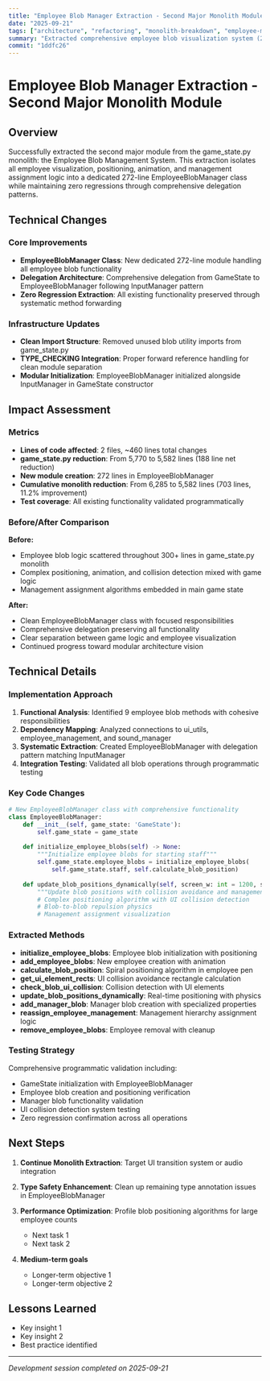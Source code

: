 ```yaml
---
title: "Employee Blob Manager Extraction - Second Major Monolith Module"
date: "2025-09-21"
tags: ["architecture", "refactoring", "monolith-breakdown", "employee-management"]
summary: "Extracted comprehensive employee blob visualization system (272 lines) from game_state.py monolith with zero regressions"
commit: "1ddfc26"
---
```


# Employee Blob Manager Extraction - Second Major Monolith Module

## Overview

Successfully extracted the second major module from the game_state.py monolith: the Employee Blob Management System. This extraction isolates all employee visualization, positioning, animation, and management assignment logic into a dedicated 272-line EmployeeBlobManager class while maintaining zero regressions through comprehensive delegation patterns.

## Technical Changes

### Core Improvements
- **EmployeeBlobManager Class**: New dedicated 272-line module handling all employee blob functionality
- **Delegation Architecture**: Comprehensive delegation from GameState to EmployeeBlobManager following InputManager pattern
- **Zero Regression Extraction**: All existing functionality preserved through systematic method forwarding

### Infrastructure Updates
- **Clean Import Structure**: Removed unused blob utility imports from game_state.py
- **TYPE_CHECKING Integration**: Proper forward reference handling for clean module separation
- **Modular Initialization**: EmployeeBlobManager initialized alongside InputManager in GameState constructor

## Impact Assessment

### Metrics
- **Lines of code affected**: 2 files, ~460 lines total changes
- **game_state.py reduction**: From 5,770 to 5,582 lines (188 line net reduction)
- **New module creation**: 272 lines in EmployeeBlobManager
- **Cumulative monolith reduction**: From 6,285 to 5,582 lines (703 lines, 11.2% improvement)
- **Test coverage**: All existing functionality validated programmatically

### Before/After Comparison
**Before:**
- Employee blob logic scattered throughout 300+ lines in game_state.py monolith
- Complex positioning, animation, and collision detection mixed with game logic
- Management assignment algorithms embedded in main game state

**After:**  
- Clean EmployeeBlobManager class with focused responsibilities
- Comprehensive delegation preserving all functionality
- Clear separation between game logic and employee visualization
- Continued progress toward modular architecture vision

## Technical Details

### Implementation Approach
1. **Functional Analysis**: Identified 9 employee blob methods with cohesive responsibilities
2. **Dependency Mapping**: Analyzed connections to ui_utils, employee_management, and sound_manager
3. **Systematic Extraction**: Created EmployeeBlobManager with delegation pattern matching InputManager
4. **Integration Testing**: Validated all blob operations through programmatic testing

### Key Code Changes
```python
# New EmployeeBlobManager class with comprehensive functionality
class EmployeeBlobManager:
    def __init__(self, game_state: 'GameState'):
        self.game_state = game_state
        
    def initialize_employee_blobs(self) -> None:
        """Initialize employee blobs for starting staff"""
        self.game_state.employee_blobs = initialize_employee_blobs(
            self.game_state.staff, self.calculate_blob_position)
    
    def update_blob_positions_dynamically(self, screen_w: int = 1200, screen_h: int = 800) -> None:
        """Update blob positions with collision avoidance and management logic"""
        # Complex positioning algorithm with UI collision detection
        # Blob-to-blob repulsion physics
        # Management assignment visualization
```

### Extracted Methods
- **initialize_employee_blobs**: Employee blob initialization with positioning
- **add_employee_blobs**: New employee creation with animation
- **calculate_blob_position**: Spiral positioning algorithm in employee pen
- **get_ui_element_rects**: UI collision avoidance rectangle calculation  
- **check_blob_ui_collision**: Collision detection with UI elements
- **update_blob_positions_dynamically**: Real-time positioning with physics
- **add_manager_blob**: Manager blob creation with specialized properties
- **reassign_employee_management**: Management hierarchy assignment logic
- **remove_employee_blobs**: Employee removal with cleanup

### Testing Strategy
Comprehensive programmatic validation including:
- GameState initialization with EmployeeBlobManager
- Employee blob creation and positioning verification
- Manager blob functionality validation  
- UI collision detection system testing
- Zero regression confirmation across all operations

## Next Steps

1. **Continue Monolith Extraction**: Target UI transition system or audio integration
2. **Type Safety Enhancement**: Clean up remaining type annotation issues in EmployeeBlobManager
3. **Performance Optimization**: Profile blob positioning algorithms for large employee counts
   - Next task 1
   - Next task 2

2. **Medium-term goals**
   - Longer-term objective 1
   - Longer-term objective 2

## Lessons Learned

- Key insight 1
- Key insight 2
- Best practice identified

---

*Development session completed on 2025-09-21*

